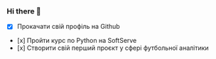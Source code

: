 ### Hi there 👋

<!--
**olKmelovskyi/olKmelovskyi** is a ✨ _special_ ✨ repository because its `README.md` (this file) appears on your GitHub profile.

### Хелоу! <img src="https://media.giphy.com/media/hvRJCLFzcasrR4ia7z/giphy.gif" width="25px">
  <img align="left" alt="VKontakte" width="22px" src="https://cdn.jsdelivr.net/npm/simple-icons@v3/icons/vk.svg" />
</a>
<a href="https://https://twitter.com/apostol_cherni
  <img align="left" alt="Twitter" width="22px" src="https://cdn.jsdelivr.net/npm/simple-icons@v3/icons/twitter.svg" />
</a>
<a href="https://t.me/ol_khmelovskyi
  <img align="left" alt="Abhishek's Telegram" width="22px" src="https://cdn.jsdelivr.net/npm/simple-icons@v3/icons/telegram.svg" />
</a>
<a href="https://www.instagram.com/ol_khmelovskyi/?hl=ru">
  <img align="left" alt="Instagram" width="22px" src="https://cdn.jsdelivr.net/npm/simple-icons@v3/icons/instagram.svg" />
</a>

<br />

Привіт, мене звуть Олег і наразі я вивчаю Python. Слава великому диктатру Ґвідо ван Россуму

<br />

<img align="right" alt="GIF" src="https://raw.githubusercontent.com/kalashnikov-ulmic/kalashnikov-ulmic/main/%D0%A3%D1%87%D1%83%D1%81%D1%8C%20%D0%BD%D0%B0%20Slurm.png?raw=true" width="400" height="280" />
  
**Languages and Tools:**  

<code><img height="20" src="https://raw.githubusercontent.com/github/explore/80688e429a7d4ef2fca1e82350fe8e3517d3494d/topics/git/git.png"></code>
<code><img height="20" src="https://raw.githubusercontent.com/github/explore/80688e429a7d4ef2fca1e82350fe8e3517d3494d/topics/python/python.png"></code>


🚧 **Мої цілі на найближчий час:**
<!-- TODO-IST:START -->
* [x] Прокачати свій профіль на Github
* [х] Пройти курс по Python на SoftServe 
* [х] Cтворити свій перший проєкт у сфері футбольної аналітики    
<!-- TODO-IST:END -->
